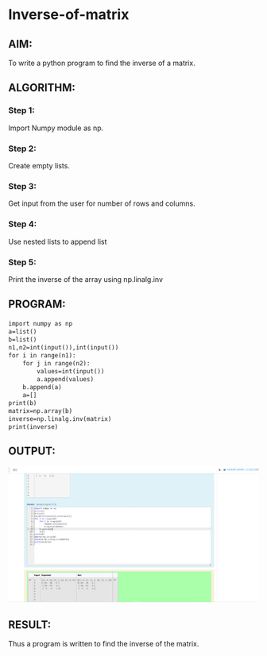 # Inverse-of-matrix

## AIM:
To write a python program to find the inverse of a matrix.

## ALGORITHM:
### Step 1:
Import Numpy module as np.
### Step 2:
Create empty lists.
### Step 3:
Get input from the user for number of rows and columns.
### Step 4:
Use nested lists to append list
### Step 5:
Print the inverse of the array using np.linalg.inv

## PROGRAM:
```
import numpy as np
a=list() 
b=list() 
n1,n2=int(input()),int(input())
for i in range(n1):
    for j in range(n2):
        values=int(input()) 
        a.append(values)
    b.append(a)
    a=[]
print(b)
matrix=np.array(b)
inverse=np.linalg.inv(matrix)
print(inverse)
```

## OUTPUT:

![output](./9.png)

## RESULT:
Thus a program is written to find the inverse of the matrix.